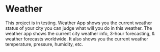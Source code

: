 # Weather
This project is in testing. Weather App shows you the current weather status of your city you can judge what will you do in this weather. The weather app shows the current city weather info, 3-hour forecasting, &amp; weather forecasts worldwide. It also shows you the current weather temperature, pressure, humidity, etc.
